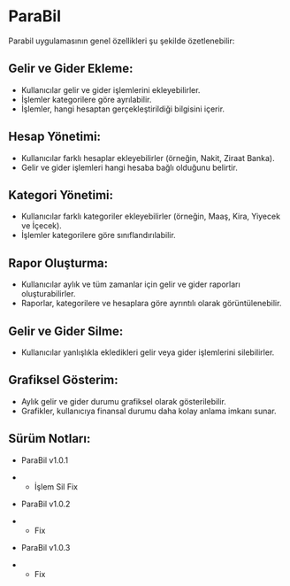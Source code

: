 # ParaBil

Parabil uygulamasının genel özellikleri şu şekilde özetlenebilir:

## Gelir ve Gider Ekleme:
- Kullanıcılar gelir ve gider işlemlerini ekleyebilirler.
- İşlemler kategorilere göre ayrılabilir.
- İşlemler, hangi hesaptan gerçekleştirildiği bilgisini içerir.

## Hesap Yönetimi:
- Kullanıcılar farklı hesaplar ekleyebilirler (örneğin, Nakit, Ziraat Banka).
- Gelir ve gider işlemleri hangi hesaba bağlı olduğunu belirtir.

## Kategori Yönetimi:
- Kullanıcılar farklı kategoriler ekleyebilirler (örneğin, Maaş, Kira, Yiyecek ve İçecek).
- İşlemler kategorilere göre sınıflandırılabilir.

## Rapor Oluşturma:
- Kullanıcılar aylık ve tüm zamanlar için gelir ve gider raporları oluşturabilirler.
- Raporlar, kategorilere ve hesaplara göre ayrıntılı olarak görüntülenebilir.

## Gelir ve Gider Silme:
- Kullanıcılar yanlışlıkla ekledikleri gelir veya gider işlemlerini silebilirler.

## Grafiksel Gösterim:
- Aylık gelir ve gider durumu grafiksel olarak gösterilebilir.
- Grafikler, kullanıcıya finansal durumu daha kolay anlama imkanı sunar.


## Sürüm Notları: 

- ParaBil v1.0.1
- - İşlem Sil Fix

- ParaBil v1.0.2
- - Fix

- ParaBil v1.0.3
- - Fix

